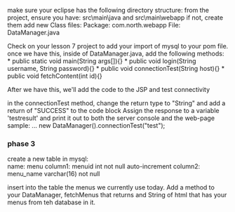 


make sure your eclipse has the following directory structure:
from the project, ensure you have: src\main\java and src\main\webapp 
if not, create them
add new Class files:
Package: com.north.webapp
File: DataManager.java

Check on your lesson 7 project to add your import of mysql to your pom file. once we have this, inside of DataManager.java, add the following methods:
	* public static void main(String args[]){}
	* public void login(String username, String password){}
	* public void connectionTest(String host){}
	* public void fetchContent(int id){} 
	
After we have this, we'll add the code to the JSP and test connectivity 

in the connectionTest method, change the return type to "String" and add a return of "SUCCESS" to the code block
Assign the response to a variable 'testresult' and print it out to both the server console and the web-page
sample: ...  new DataManager().connectionTest("test");


### phase 3

create a new table in mysql:  
name: menu
column1: menuid int not null auto-increment
column2: menu_name varchar(16) not null 

insert into the table the menus we currently use today. Add a method to your DataManager, fetchMenus that returns and String of html that has your menus from teh database in it. 







